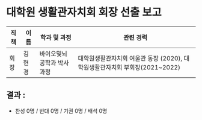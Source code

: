 대학원 생활관자치회 회장 선출 보고
===

| 직책 | 이름 | 학과 및 과정 | 관련 경력 | 
|---|---|---|---|
| 회장 | 김현경 |바이오및뇌공학과 박사과정 | 대학원생활관자치회 여울관 동장 (2020), 대학원생활관자치회 부회장(2021~2022)| 2024년도 봄학기 개강일 ~ 2025년도 봄학기 개강 전일 |

## 결과 :
- 찬성 0명 / 반대 0명 / 기권 0명 / 배석 0명
